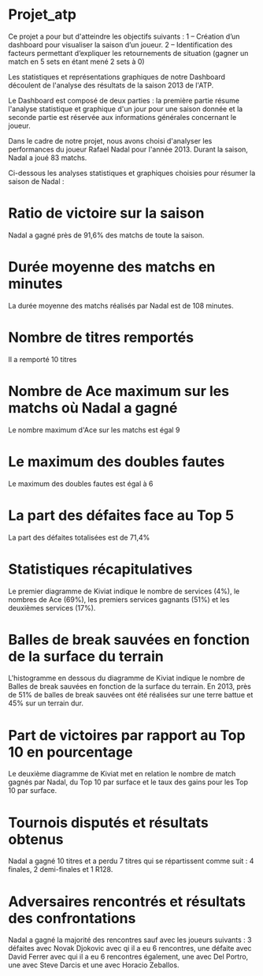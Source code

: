 # Projet_atp
Ce projet a pour but d'atteindre les objectifs suivants : 1 – Création d’un dashboard pour visualiser la saison d’un joueur. 2 – Identification des facteurs permettant d’expliquer les retournements de situation (gagner un match en 5 sets en étant mené 2 sets à 0)

Les statistiques et représentations graphiques de notre Dashboard découlent de l'analyse des résultats de la saison 2013 de l'ATP.

Le Dashboard est composé de deux parties : la première partie résume l'analyse statistique et graphique d'un jour pour une saison donnée et la seconde partie est réservée aux informations générales concernant le joueur.

Dans le cadre de notre projet, nous avons choisi d'analyser les performances du joueur Rafael Nadal pour l'année 2013.  Durant la saison, Nadal a joué 83 matchs.

Ci-dessous les analyses statistiques et graphiques choisies pour résumer la saison de Nadal :

# Ratio de victoire sur la saison 
Nadal a gagné près de 91,6% des matchs de toute la saison.

# Durée moyenne des matchs en minutes
La durée moyenne des matchs réalisés par Nadal est de 108 minutes.

# Nombre de titres remportés 
Il a remporté 10 titres 

# Nombre de Ace maximum sur les matchs où Nadal a gagné
Le nombre maximum d'Ace sur les matchs est égal 9

# Le maximum des doubles fautes
Le maximum des doubles fautes est égal à 6

# La part des défaites face au Top 5
La part des défaites totalisées est de 71,4%

# Statistiques récapitulatives
Le premier diagramme de Kiviat indique le nombre de services (4%),  le nombres de Ace (69%), les premiers services gagnants (51%) et les deuxièmes services (17%).

# Balles de break sauvées en fonction de la surface du terrain
L'histogramme en dessous du diagramme de Kiviat indique le nombre de Balles de break sauvées en fonction de la surface du terrain. En 2013, près de 51% de balles de break sauvées ont été réalisées sur une terre battue et 45% sur un terrain dur.

# Part de victoires par rapport au Top 10 en pourcentage 
Le deuxième diagramme de Kiviat met en relation le nombre de match gagnés par Nadal, du Top 10 par surface et le taux des gains pour les Top 10 par surface. 

# Tournois disputés et résultats obtenus

Nadal a gagné 10 titres et a perdu 7 titres qui se répartissent comme suit : 4 finales, 2 demi-finales et 1 R128.

# Adversaires rencontrés et résultats des confrontations

Nadal a gagné la majorité des rencontres sauf avec les joueurs suivants : 3 défaites avec Novak Djokovic avec qi il a eu 6 rencontres, une défaite avec David Ferrer avec qui il a eu 6 rencontres également, une avec Del Portro, une avec Steve Darcis et une avec Horacio Zeballos. 









